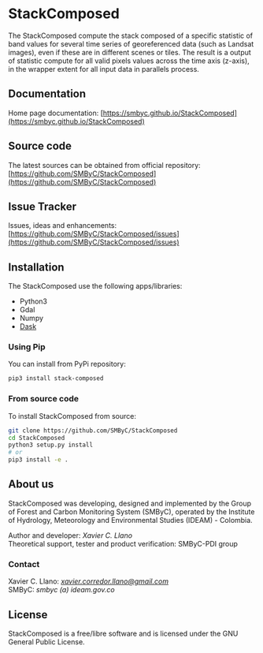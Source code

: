 # StackComposed
 
The StackComposed compute the stack composed of a specific statistic of band values for several time series of georeferenced data (such as Landsat images), even if these are in different scenes or tiles. The result is a output of statistic compute for all valid pixels values across the time axis (z-axis), in the wrapper extent for all input data in parallels process.

## Documentation

Home page documentation: [https://smbyc.github.io/StackComposed](https://smbyc.github.io/StackComposed)

## Source code

The latest sources can be obtained from official repository: [https://github.com/SMByC/StackComposed](https://github.com/SMByC/StackComposed)

## Issue Tracker

Issues, ideas and enhancements: [https://github.com/SMByC/StackComposed/issues](https://github.com/SMByC/StackComposed/issues)

## Installation

The StackComposed use the following apps/libraries:

* Python3
* Gdal
* Numpy
* [Dask](http://dask.pydata.org)

### Using Pip

You can install from PyPi repository:

```bash
pip3 install stack-composed
```

### From source code

To install StackComposed from source:

```bash
git clone https://github.com/SMByC/StackComposed
cd StackComposed
python3 setup.py install
# or
pip3 install -e .
```

## About us

StackComposed was developing, designed and implemented by the Group of Forest and Carbon Monitoring System (SMByC), operated by the Institute of Hydrology, Meteorology and Environmental Studies (IDEAM) - Colombia.

Author and developer: *Xavier C. Llano*  
Theoretical support, tester and product verification: SMByC-PDI group

### Contact

Xavier C. Llano: *xavier.corredor.llano@gmail.com*  
SMByC: *smbyc (a) ideam.gov.co*

## License

StackComposed is a free/libre software and is licensed under the GNU General Public License.
